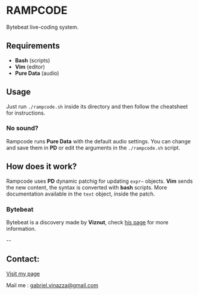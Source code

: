 # RAMPCODE

Bytebeat live-coding system.

## Requirements

+ **Bash** (scripts)
+ **Vim** (editor)
+ **Pure Data** (audio)

## Usage

Just run `./rampcode.sh` inside its directory and then follow the cheatsheet for instructions.

### No sound?

Rampcode runs **Pure Data** with the default audio settings.  You can change and save them in **PD** or edit the arguments in the `./rampcode.sh` script.

## How does it work?

Rampcode uses **PD** dynamic patchig for updating `expr~` objects.  **Vim** sends the new content, the syntax is converted with **bash** scripts.
More documentation available in the `text` object, inside the patch.

### Bytebeat

Bytebeat is a discovery made by **Viznut**, check [his page](http://viznut.fi/en/) for more information.

--

## Contact:

[Visit my page](https://gabochi.github.io)

Mail me : gabriel.vinazza@gmail.com

